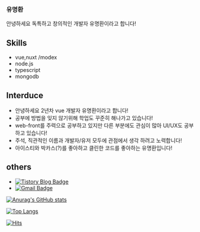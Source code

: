 ### 유명환 

안녕하세요 독특하고 창의적인 개발자 유명환이라고 합니다!



## Skills
  * vue,nuxt /modex
  * node.js
  * typescript
  * mongodb
  
## Interduce
  * 안녕하세요 2년차 vue 개발자 유명환이라고 합니다!
  * 공부에 방법을 잊지 않기위해 학업도 꾸준히 해나가고 있습니다!
  * web-front를 주력으로 공부하고 있지만 다른 부분에도 관심이 많아 UI/UX도 공부하고 있습니다!
  * 주석, 직관적인 이름과 개발자/유저 모두에 관점에서 생각 하려고 노력합니다!
  * 아이스티와 박카스(?)를 좋아하고 클린한 코드를 좋아하는 유명환입니다!

## others
  * [![Tistory Blog Badge](http://img.shields.io/badge/-Tistory%20blog-black?style=flat-square&logo=github&link=https://zzsza.github.io/)](https://allblack0811.tistory.com/)
  * [![Gmail Badge](https://img.shields.io/badge/Gmail-d14836?style=flat-square&logo=Gmail&logoColor=white&link=mailto:snugyun01@gmail.com)](mailto:yum969315@gmail.com)
  
[![Anurag's GitHub stats](https://github-readme-stats.vercel.app/api?username=famous0811)](https://github.com/anuraghazra/github-readme-stats)

[![Top Langs](https://github-readme-stats.vercel.app/api/top-langs/?username=famous0811&layout=compact)](https://github.com/anuraghazra/github-readme-stats)

[![Hits](https://hits.seeyoufarm.com/api/count/incr/badge.svg?url=https%3A%2F%2Fgithub.com%2Ffamous0811&count_bg=%2379C83D&title_bg=%23555555&icon=windows.svg&icon_color=%23E7E7E7&title=hits&edge_flat=false)](https://hits.seeyoufarm.com)




